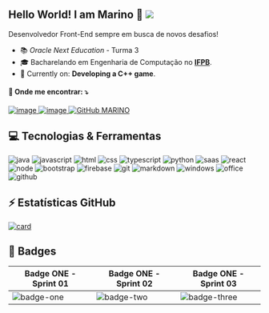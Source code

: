 ##  Hello World! I am Marino 👋   ![](https://komarev.com/ghpvc/?username=AquaMouzinho&color=006bed)

Desenvolvedor Front-End sempre em busca de novos desafios! 
- :books: *Oracle Next Education* - Turma 3 
- 🎓 Bacharelando em Engenharia de Computação no [**IFPB**](https://ifpb.edu.br).
- 🌱 Currently on: **Developing a C++ game**.

#### 💬 Onde me encontrar: ⤵️
[ ![image](https://img.shields.io/badge/LinkedIn-0077B5?style=for-the-badge&logo=linkedin&logoColor=white) ]( https://linkedin.com/in/marino-paulino-dev )
[ ![image](https://img.shields.io/badge/Microsoft_Outlook-0078D4?style=for-the-badge&logo=microsoft-outlook&logoColor=white) ](mailto:marino.mouzinho@hotmail.com)
[![GitHub MARINO]( https://img.shields.io/github/followers/AquaMouzinho?label=follow&style=social)](https://github.com/AquaMouzinho)

## :computer: Tecnologias & Ferramentas
![java](https://img.shields.io/badge/Java-ED8B00?style=for-the-badge&logo=java&logoColor=white)
![javascript](https://img.shields.io/badge/JavaScript-323330?style=for-the-badge&logo=javascript&logoColor=F7DF1E)
![html](https://img.shields.io/badge/HTML5-E34F26?style=for-the-badge&logo=html5&logoColor=white)
![css](https://img.shields.io/badge/CSS3-1572B6?style=for-the-badge&logo=css3&logoColor=white)
![typescript](https://img.shields.io/badge/TypeScript-007ACC?style=for-the-badge&logo=typescript&logoColor=white)
![python](https://img.shields.io/badge/Python-14354C?style=for-the-badge&logo=python&logoColor=white)
![saas](https://img.shields.io/badge/Sass-CC6699?style=for-the-badge&logo=sass&logoColor=white)
![react](https://img.shields.io/badge/React-20232A?style=for-the-badge&logo=react&logoColor=61DAFB)
![node](https://img.shields.io/badge/Node.js-43853D?style=for-the-badge&logo=node.js&logoColor=white)
![bootstrap](https://img.shields.io/badge/Bootstrap-563D7C?style=for-the-badge&logo=bootstrap&logoColor=white)
![firebase](https://img.shields.io/badge/Firebase-F29D0C?style=for-the-badge&logo=firebase&logoColor=white)
![git](https://img.shields.io/badge/Git-E34F26?style=for-the-badge&logo=git&logoColor=white)
![markdown](https://img.shields.io/badge/Markdown-000000?style=for-the-badge&logo=markdown&logoColor=white)
![windows](https://img.shields.io/badge/Windows-017AD7?style=for-the-badge&logo=windows&logoColor=white)
![office](https://img.shields.io/badge/Microsoft_Office-D83B01?style=for-the-badge&logo=microsoft-office&logoColor=white)
![github](https://img.shields.io/badge/GitHub-100000?style=for-the-badge&logo=github&logoColor=white)

## ⚡ Estatísticas GitHub
[![card](https://github-readme-stats.vercel.app/api?username=AquaMouzinho&theme=default&show_icons=true)](https://github.com/anuraghazra/github-readme-stats)

## :rocket: Badges
| Badge ONE - Sprint 01 | Badge ONE - Sprint 02 | Badge ONE - Sprint 03 |
| ----------- | ----------- | ----------- |
|![badge-one](https://user-images.githubusercontent.com/42475699/197026827-b239cef4-2b52-4d3d-a88e-227029c27cb4.png)|![badge-two](https://user-images.githubusercontent.com/42475699/197026865-30a0eed9-eab1-4867-9d58-6df4184a3442.png)|![badge-three](https://user-images.githubusercontent.com/42475699/197026922-f76fed8c-a9e6-4829-b08d-2fb9bea5b271.png)|
